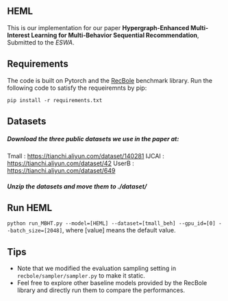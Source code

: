 ## HEML
This is our implementation for our paper **Hypergraph-Enhanced Multi-Interest Learning for Multi-Behavior Sequential Recommendation**, Submitted to the *ESWA*.

## Requirements
The code is built on Pytorch and the [RecBole](https://github.com/RUCAIBox/RecBole) benchmark library. Run the following code to satisfy the requeiremnts by pip:

`pip install -r requirements.txt`


## Datasets
##### Download the three public datasets we use in the paper at:
Tmall : https://tianchi.aliyun.com/dataset/140281
IJCAI : https://tianchi.aliyun.com/dataset/42
UserB : https://tianchi.aliyun.com/dataset/649

##### Unzip the datasets and move them to *./dataset/*

## Run HEML

`python run_MBHT.py --model=[HEML] --dataset=[tmall_beh] --gpu_id=[0] --batch_size=[2048]`, where [value] means the default value.

## Tips
- Note that we modified the evaluation sampling setting in `recbole/sampler/sampler.py` to make it static.
- Feel free to explore other baseline models provided by the RecBole library and directly run them to compare the performances.
